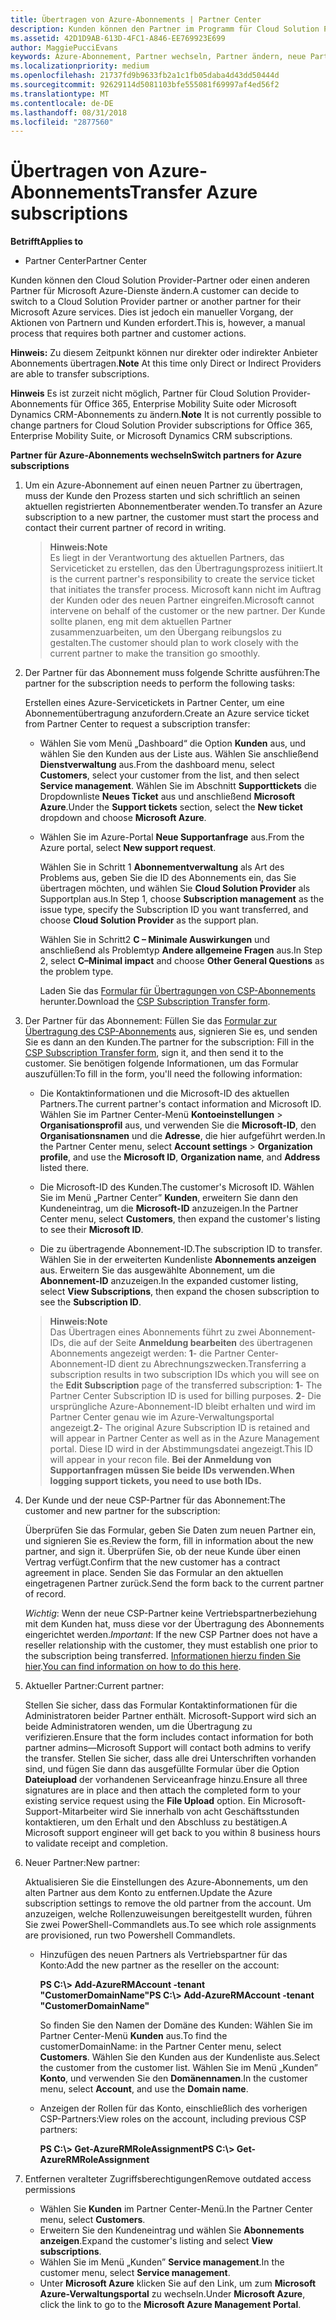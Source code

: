 ```yaml
---
title: Übertragen von Azure-Abonnements | Partner Center
description: Kunden können den Partner im Programm für Cloud Solution Provider ändern, den sie für Microsoft Azure-Dienste verwenden möchten. Dies ist jedoch ein manueller Vorgang, der Aktionen von Partnern und Kunden erfordert.
ms.assetid: 42D1D9AB-613D-4FC1-A846-EE769923E699
author: MaggiePucciEvans
keywords: Azure-Abonnement, Partner wechseln, Partner ändern, neue Partner, andere Partner
ms.localizationpriority: medium
ms.openlocfilehash: 21737fd9b9633fb2a1c1fb05daba4d43dd50444d
ms.sourcegitcommit: 92629114d5081103bfe555081f69997af4ed56f2
ms.translationtype: MT
ms.contentlocale: de-DE
ms.lasthandoff: 08/31/2018
ms.locfileid: "2877560"
---
```

# <a name="transfer-azure-subscriptions"></a><span data-ttu-id="edc91-105">Übertragen von Azure-Abonnements</span><span class="sxs-lookup"><span data-stu-id="edc91-105">Transfer Azure subscriptions</span></span> 

**<span data-ttu-id="edc91-106">Betrifft</span><span class="sxs-lookup"><span data-stu-id="edc91-106">Applies to</span></span>**

-  <span data-ttu-id="edc91-107">Partner Center</span><span class="sxs-lookup"><span data-stu-id="edc91-107">Partner Center</span></span>

<span data-ttu-id="edc91-108">Kunden können den Cloud Solution Provider-Partner oder einen anderen Partner für Microsoft Azure-Dienste ändern.</span><span class="sxs-lookup"><span data-stu-id="edc91-108">A customer can decide to switch to a Cloud Solution Provider partner or another partner for their Microsoft Azure services.</span></span> <span data-ttu-id="edc91-109">Dies ist jedoch ein manueller Vorgang, der Aktionen von Partnern und Kunden erfordert.</span><span class="sxs-lookup"><span data-stu-id="edc91-109">This is, however, a manual process that requires both partner and customer actions.</span></span>

<span data-ttu-id="edc91-110">**Hinweis:**  Zu diesem Zeitpunkt können nur direkter oder indirekter Anbieter Abonnements übertragen.</span><span class="sxs-lookup"><span data-stu-id="edc91-110">**Note**  At this time only Direct or Indirect Providers are able to transfer subscriptions.</span></span>

<span data-ttu-id="edc91-111">**Hinweis** Es ist zurzeit nicht möglich, Partner für Cloud Solution Provider-Abonnements für Office 365, Enterprise Mobility Suite oder Microsoft Dynamics CRM-Abonnements zu ändern.</span><span class="sxs-lookup"><span data-stu-id="edc91-111">**Note**  It is not currently possible to change partners for Cloud Solution Provider subscriptions for Office 365, Enterprise Mobility Suite, or Microsoft Dynamics CRM subscriptions.</span></span>



**<span data-ttu-id="edc91-112">Partner für Azure-Abonnements wechseln</span><span class="sxs-lookup"><span data-stu-id="edc91-112">Switch partners for Azure subscriptions</span></span>**

1.  <span data-ttu-id="edc91-113">Um ein Azure-Abonnement auf einen neuen Partner zu übertragen, muss der Kunde den Prozess starten und sich schriftlich an seinen aktuellen registrierten Abonnementberater wenden.</span><span class="sxs-lookup"><span data-stu-id="edc91-113">To transfer an Azure subscription to a new partner, the customer must start the process and contact their current partner of record in writing.</span></span> 

    >**<span data-ttu-id="edc91-114">Hinweis:</span><span class="sxs-lookup"><span data-stu-id="edc91-114">Note</span></span>**<br> <span data-ttu-id="edc91-115">Es liegt in der Verantwortung des aktuellen Partners, das Serviceticket zu erstellen, das den Übertragungsprozess initiiert.</span><span class="sxs-lookup"><span data-stu-id="edc91-115">It is the current partner's responsibility to create the service ticket that initiates the transfer process.</span></span> <span data-ttu-id="edc91-116">Microsoft kann nicht im Auftrag der Kunden oder des neuen Partner eingreifen.</span><span class="sxs-lookup"><span data-stu-id="edc91-116">Microsoft cannot intervene on behalf of the customer or the new partner.</span></span> <span data-ttu-id="edc91-117">Der Kunde sollte planen, eng mit dem aktuellen Partner zusammenzuarbeiten, um den Übergang reibungslos zu gestalten.</span><span class="sxs-lookup"><span data-stu-id="edc91-117">The customer should plan to work closely with the current partner to make the transition go smoothly.</span></span>

2.  <span data-ttu-id="edc91-118">Der Partner für das Abonnement muss folgende Schritte ausführen:</span><span class="sxs-lookup"><span data-stu-id="edc91-118">The partner for the subscription needs to perform the following tasks:</span></span>

    <span data-ttu-id="edc91-119">Erstellen eines Azure-Servicetickets in Partner Center, um eine Abonnementübertragung anzufordern.</span><span class="sxs-lookup"><span data-stu-id="edc91-119">Create an Azure service ticket from Partner Center to request a subscription transfer:</span></span>

    -   <span data-ttu-id="edc91-120">Wählen Sie vom Menü „Dashboard“ die Option **Kunden** aus, und wählen Sie den Kunden aus der Liste aus. Wählen Sie anschließend **Dienstverwaltung** aus.</span><span class="sxs-lookup"><span data-stu-id="edc91-120">From the dashboard menu, select **Customers**, select your customer from the list, and then select **Service management**.</span></span> <span data-ttu-id="edc91-121">Wählen Sie im Abschnitt **Supporttickets** die Dropdownliste **Neues Ticket** aus und anschließend **Microsoft Azure**.</span><span class="sxs-lookup"><span data-stu-id="edc91-121">Under the **Support tickets** section, select the **New ticket** dropdown and choose **Microsoft Azure**.</span></span>

    -   <span data-ttu-id="edc91-122">Wählen Sie im Azure-Portal **Neue Supportanfrage** aus.</span><span class="sxs-lookup"><span data-stu-id="edc91-122">From the Azure portal, select **New support request**.</span></span>

        <span data-ttu-id="edc91-123">Wählen Sie in Schritt 1 **Abonnementverwaltung** als Art des Problems aus, geben Sie die ID des Abonnements ein, das Sie übertragen möchten, und wählen Sie **Cloud Solution Provider** als Supportplan aus.</span><span class="sxs-lookup"><span data-stu-id="edc91-123">In Step 1, choose **Subscription management** as the issue type, specify the Subscription ID you want transferred, and choose **Cloud Solution Provider** as the support plan.</span></span>

        <span data-ttu-id="edc91-124">Wählen Sie in Schritt2 **C – Minimale Auswirkungen** und anschließend als Problemtyp **Andere allgemeine Fragen** aus.</span><span class="sxs-lookup"><span data-stu-id="edc91-124">In Step 2, select **C–Minimal impact** and choose **Other General Questions** as the problem type.</span></span>

        <span data-ttu-id="edc91-125">Laden Sie das [Formular für Übertragungen von CSP-Abonnements](https://assets.windowsphone.com/5222c408-e546-4e01-b72a-2ec7d4c43d57/CSP_Subscription_Transfer_Form_Azure_InvariantCulture_Default.zip) herunter.</span><span class="sxs-lookup"><span data-stu-id="edc91-125">Download the [CSP Subscription Transfer form](https://assets.windowsphone.com/5222c408-e546-4e01-b72a-2ec7d4c43d57/CSP_Subscription_Transfer_Form_Azure_InvariantCulture_Default.zip).</span></span>

3.  <span data-ttu-id="edc91-126">Der Partner für das Abonnement: Füllen Sie das [Formular zur Übertragung des CSP-Abonnements](https://assets.windowsphone.com/5222c408-e546-4e01-b72a-2ec7d4c43d57/CSP_Subscription_Transfer_Form_Azure_InvariantCulture_Default.zip) aus, signieren Sie es, und senden Sie es dann an den Kunden.</span><span class="sxs-lookup"><span data-stu-id="edc91-126">The partner for the subscription: Fill in the [CSP Subscription Transfer form](https://assets.windowsphone.com/5222c408-e546-4e01-b72a-2ec7d4c43d57/CSP_Subscription_Transfer_Form_Azure_InvariantCulture_Default.zip), sign it, and then send it to the customer.</span></span> <span data-ttu-id="edc91-127">Sie benötigen folgende Informationen, um das Formular auszufüllen:</span><span class="sxs-lookup"><span data-stu-id="edc91-127">To fill in the form, you'll need the following information:</span></span>

    -   <span data-ttu-id="edc91-128">Die Kontaktinformationen und die Microsoft-ID des aktuellen Partners.</span><span class="sxs-lookup"><span data-stu-id="edc91-128">The current partner's contact information and Microsoft ID.</span></span> <span data-ttu-id="edc91-129">Wählen Sie im Partner Center-Menü **Kontoeinstellungen** &gt; **Organisationsprofil** aus, und verwenden Sie die **Microsoft-ID**, den **Organisationsnamen** und die **Adresse**, die hier aufgeführt werden.</span><span class="sxs-lookup"><span data-stu-id="edc91-129">In the Partner Center menu, select **Account settings** &gt; **Organization profile**, and use the **Microsoft ID**, **Organization name**, and **Address** listed there.</span></span>

    -   <span data-ttu-id="edc91-130">Die Microsoft-ID des Kunden.</span><span class="sxs-lookup"><span data-stu-id="edc91-130">The customer's Microsoft ID.</span></span> <span data-ttu-id="edc91-131">Wählen Sie im Menü „Partner Center” **Kunden**, erweitern Sie dann den Kundeneintrag, um die **Microsoft-ID** anzuzeigen.</span><span class="sxs-lookup"><span data-stu-id="edc91-131">In the Partner Center menu, select **Customers**, then expand the customer's listing to see their **Microsoft ID**.</span></span>

    -   <span data-ttu-id="edc91-132">Die zu übertragende Abonnement-ID.</span><span class="sxs-lookup"><span data-stu-id="edc91-132">The subscription ID to transfer.</span></span> <span data-ttu-id="edc91-133">Wählen Sie in der erweiterten Kundenliste **Abonnements anzeigen** aus. Erweitern Sie das ausgewählte Abonnement, um die **Abonnement-ID** anzuzeigen.</span><span class="sxs-lookup"><span data-stu-id="edc91-133">In the expanded customer listing, select **View Subscriptions**, then expand the chosen subscription to see the **Subscription ID**.</span></span>

    >**<span data-ttu-id="edc91-134">Hinweis:</span><span class="sxs-lookup"><span data-stu-id="edc91-134">Note</span></span>**<br> <span data-ttu-id="edc91-135">Das Übertragen eines Abonnements führt zu zwei Abonnement-IDs, die auf der Seite **Anmeldung bearbeiten** des übertragenen Abonnements angezeigt werden: **1**- die Partner Center-Abonnement-ID dient zu Abrechnungszwecken.</span><span class="sxs-lookup"><span data-stu-id="edc91-135">Transferring a subscription results in two subscription IDs which you will see on the **Edit Subscription** page of the transferred subscription: **1**- The Partner Center Subscription ID is used for billing purposes.</span></span> 
    <span data-ttu-id="edc91-136">**2**- Die ursprüngliche Azure-Abonnement-ID bleibt erhalten und wird im Partner Center genau wie im Azure-Verwaltungsportal angezeigt.</span><span class="sxs-lookup"><span data-stu-id="edc91-136">**2**-  The original Azure Subscription ID is retained and will appear in Partner Center as well as in the Azure Management portal.</span></span> <span data-ttu-id="edc91-137">Diese ID wird in der Abstimmungsdatei angezeigt.</span><span class="sxs-lookup"><span data-stu-id="edc91-137">This ID will appear in your recon file.</span></span>  **<span data-ttu-id="edc91-138">Bei der Anmeldung von Supportanfragen müssen Sie beide IDs verwenden.</span><span class="sxs-lookup"><span data-stu-id="edc91-138">When logging support tickets, you need to use both IDs.</span></span>**

4.  <span data-ttu-id="edc91-139">Der Kunde und der neue CSP-Partner für das Abonnement:</span><span class="sxs-lookup"><span data-stu-id="edc91-139">The customer and new partner for the subscription:</span></span>

    <span data-ttu-id="edc91-140">Überprüfen Sie das Formular, geben Sie Daten zum neuen Partner ein, und signieren Sie es.</span><span class="sxs-lookup"><span data-stu-id="edc91-140">Review the form, fill in information about the new partner, and sign it.</span></span> <span data-ttu-id="edc91-141">Überprüfen Sie, ob der neue Kunde über einen Vertrag verfügt.</span><span class="sxs-lookup"><span data-stu-id="edc91-141">Confirm that the new customer has a contract agreement in place.</span></span> <span data-ttu-id="edc91-142">Senden Sie das Formular an den aktuellen eingetragenen Partner zurück.</span><span class="sxs-lookup"><span data-stu-id="edc91-142">Send the form back to the current partner of record.</span></span>

    <span data-ttu-id="edc91-143">*Wichtig*: Wenn der neue CSP-Partner keine Vertriebspartnerbeziehung mit dem Kunden hat, muss diese vor der Übertragung des Abonnements eingerichtet werden.</span><span class="sxs-lookup"><span data-stu-id="edc91-143">*Important*: If the new CSP Partner does not have a reseller relationship with the customer, they must establish one prior to the subscription being transferred.</span></span> <span data-ttu-id="edc91-144">[Informationen hierzu finden Sie hier](request-a-relationship-with-a-customer.md).</span><span class="sxs-lookup"><span data-stu-id="edc91-144">[You can find information on how to do this here](request-a-relationship-with-a-customer.md).</span></span>

5.  <span data-ttu-id="edc91-145">Aktueller Partner:</span><span class="sxs-lookup"><span data-stu-id="edc91-145">Current partner:</span></span>

    <span data-ttu-id="edc91-146">Stellen Sie sicher, dass das Formular Kontaktinformationen für die Administratoren beider Partner enthält. Microsoft-Support wird sich an beide Administratoren wenden, um die Übertragung zu verifizieren.</span><span class="sxs-lookup"><span data-stu-id="edc91-146">Ensure that the form includes contact information for both partner admins—Microsoft Support will contact both admins to verify the transfer.</span></span> <span data-ttu-id="edc91-147">Stellen Sie sicher, dass alle drei Unterschriften vorhanden sind, und fügen Sie dann das ausgefüllte Formular über die Option **Dateiupload** der vorhandenen Serviceanfrage hinzu.</span><span class="sxs-lookup"><span data-stu-id="edc91-147">Ensure all three signatures are in place and then attach the completed form to your existing service request using the **File Upload** option.</span></span> <span data-ttu-id="edc91-148">Ein Microsoft-Support-Mitarbeiter wird Sie innerhalb von acht Geschäftsstunden kontaktieren, um den Erhalt und den Abschluss zu bestätigen.</span><span class="sxs-lookup"><span data-stu-id="edc91-148">A Microsoft support engineer will get back to you within 8 business hours to validate receipt and completion.</span></span>

6.  <span data-ttu-id="edc91-149">Neuer Partner:</span><span class="sxs-lookup"><span data-stu-id="edc91-149">New partner:</span></span>

    <span data-ttu-id="edc91-150">Aktualisieren Sie die Einstellungen des Azure-Abonnements, um den alten Partner aus dem Konto zu entfernen.</span><span class="sxs-lookup"><span data-stu-id="edc91-150">Update the Azure subscription settings to remove the old partner from the account.</span></span> <span data-ttu-id="edc91-151">Um anzuzeigen, welche Rollenzuweisungen bereitgestellt wurden, führen Sie zwei PowerShell-Commandlets aus.</span><span class="sxs-lookup"><span data-stu-id="edc91-151">To see which role assignments are provisioned, run two Powershell Commandlets.</span></span>

    -   <span data-ttu-id="edc91-152">Hinzufügen des neuen Partners als Vertriebspartner für das Konto:</span><span class="sxs-lookup"><span data-stu-id="edc91-152">Add the new partner as the reseller on the account:</span></span>

        **<span data-ttu-id="edc91-153">PS C:\\&gt; Add-AzureRMAccount -tenant "CustomerDomainName"</span><span class="sxs-lookup"><span data-stu-id="edc91-153">PS C:\\&gt; Add-AzureRMAccount -tenant "CustomerDomainName"</span></span>**

        <span data-ttu-id="edc91-154">So finden Sie den Namen der Domäne des Kunden: Wählen Sie im Partner Center-Menü **Kunden** aus.</span><span class="sxs-lookup"><span data-stu-id="edc91-154">To find the customerDomainName: in the Partner Center menu, select **Customers**.</span></span> <span data-ttu-id="edc91-155">Wählen Sie den Kunden aus der Kundenliste aus.</span><span class="sxs-lookup"><span data-stu-id="edc91-155">Select the customer from the customer list.</span></span> <span data-ttu-id="edc91-156">Wählen Sie im Menü „Kunden” **Konto**, und verwenden Sie den **Domänennamen**.</span><span class="sxs-lookup"><span data-stu-id="edc91-156">In the customer menu, select **Account**, and use the **Domain name**.</span></span>

    -   <span data-ttu-id="edc91-157">Anzeigen der Rollen für das Konto, einschließlich des vorherigen CSP-Partners:</span><span class="sxs-lookup"><span data-stu-id="edc91-157">View roles on the account, including previous CSP partners:</span></span>

        **<span data-ttu-id="edc91-158">PS C:\\&gt; Get-AzureRMRoleAssignment</span><span class="sxs-lookup"><span data-stu-id="edc91-158">PS C:\\&gt; Get-AzureRMRoleAssignment</span></span>**

7. <span data-ttu-id="edc91-159">Entfernen veralteter Zugriffsberechtigungen</span><span class="sxs-lookup"><span data-stu-id="edc91-159">Remove outdated access permissions</span></span>

    -  <span data-ttu-id="edc91-160">Wählen Sie **Kunden** im Partner Center-Menü.</span><span class="sxs-lookup"><span data-stu-id="edc91-160">In the Partner Center menu, select **Customers**.</span></span> 
    -  <span data-ttu-id="edc91-161">Erweitern Sie den Kundeneintrag und wählen Sie **Abonnements anzeigen**.</span><span class="sxs-lookup"><span data-stu-id="edc91-161">Expand the customer's listing and select **View subscriptions**.</span></span> 
    -  <span data-ttu-id="edc91-162">Wählen Sie im Menü „Kunden” **Service management**.</span><span class="sxs-lookup"><span data-stu-id="edc91-162">In the customer menu, select **Service management**.</span></span> 
    -  <span data-ttu-id="edc91-163">Unter **Microsoft Azure** klicken Sie auf den Link, um zum **Microsoft Azure-Verwaltungsportal** zu wechseln.</span><span class="sxs-lookup"><span data-stu-id="edc91-163">Under **Microsoft Azure**, click the link to go to the **Microsoft Azure Management Portal**.</span></span>

 

 




